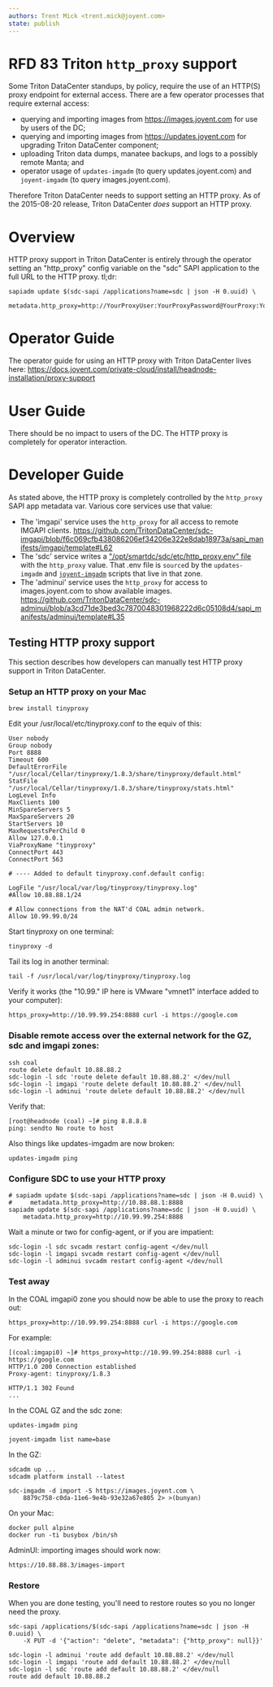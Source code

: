 ```yaml
---
authors: Trent Mick <trent.mick@joyent.com>
state: publish
---
```


# RFD 83 Triton `http_proxy` support

Some Triton DataCenter standups, by policy, require the use of an HTTP(S)
proxy endpoint for external access. There are a few operator processes that
require external access:

- querying and importing images from https://images.joyent.com for use by users
  of the DC;
- querying and importing images from https://updates.joyent.com for upgrading
  Triton DataCenter component;
- uploading Triton data dumps, manatee backups, and logs to a possibly remote
  Manta; and
- operator usage of `updates-imgadm` (to query updates.joyent.com) and
  `joyent-imgadm` (to query images.joyent.com).

Therefore Triton DataCenter needs to support setting an HTTP proxy. As of
the 2015-08-20 release, Triton DataCenter *does* support an HTTP proxy.

# Overview

HTTP proxy support in Triton DataCenter is entirely through the operator setting
an "http_proxy" config variable on the "sdc" SAPI application to the full URL
to the HTTP proxy. tl;dr:

    sapiadm update $(sdc-sapi /applications?name=sdc | json -H 0.uuid) \
        metadata.http_proxy=http://YourProxyUser:YourProxyPassword@YourProxy:YourProxyPort

# Operator Guide

The operator guide for using an HTTP proxy with Triton DataCenter lives here:
<https://docs.joyent.com/private-cloud/install/headnode-installation/proxy-support>

# User Guide

There should be no impact to users of the DC. The HTTP proxy is completely for
operator interaction.

# Developer Guide

As stated above, the HTTP proxy is completely controlled by the `http_proxy`
SAPI app metadata var. Various core services use that value:

- The 'imgapi' service uses the `http_proxy` for all access to remote IMGAPI
  clients.
  <https://github.com/TritonDataCenter/sdc-imgapi/blob/f6c069cfb438086206ef34206e322e8dab18973a/sapi_manifests/imgapi/template#L62>
- The 'sdc' service writes a ["/opt/smartdc/sdc/etc/http_proxy.env"
  file](https://github.com/TritonDataCenter/sdc-sdc/blob/86137f5743c5ade5a10d09faaf0ebc21c332572d/sapi_manifests/http_proxy_env/template)
  with the `http_proxy` value. That .env file is `source`d by the
  `updates-imgadm` and
  [`joyent-imgadm`](https://github.com/TritonDataCenter/sdc-sdc/blob/86137f5743c5ade5a10d09faaf0ebc21c332572d/bin/joyent-imgadm#L14)
  scripts that live in that zone.
- The 'adminui' service uses the `http_proxy` for access to images.joyent.com
  to show available images.
  <https://github.com/TritonDataCenter/sdc-adminui/blob/a3cd71de3bed3c7870048301968222d6c05108d4/sapi_manifests/adminui/template#L35>

## Testing HTTP proxy support

This section describes how developers can manually test HTTP proxy support in
Triton DataCenter.

### Setup an HTTP proxy on your Mac

    brew install tinyproxy

Edit your /usr/local/etc/tinyproxy.conf to the equiv of this:

```
User nobody
Group nobody
Port 8888
Timeout 600
DefaultErrorFile "/usr/local/Cellar/tinyproxy/1.8.3/share/tinyproxy/default.html"
StatFile "/usr/local/Cellar/tinyproxy/1.8.3/share/tinyproxy/stats.html"
LogLevel Info
MaxClients 100
MinSpareServers 5
MaxSpareServers 20
StartServers 10
MaxRequestsPerChild 0
Allow 127.0.0.1
ViaProxyName "tinyproxy"
ConnectPort 443
ConnectPort 563

# ---- Added to default tinyproxy.conf.default config:

LogFile "/usr/local/var/log/tinyproxy/tinyproxy.log"
#Allow 10.88.88.1/24

# Allow connections from the NAT'd COAL admin network.
Allow 10.99.99.0/24
```

Start tinyproxy on one terminal:

    tinyproxy -d

Tail its log in another terminal:

    tail -f /usr/local/var/log/tinyproxy/tinyproxy.log

Verify it works (the "10.99." IP here is VMware "vmnet1" interface added to
your computer):

    https_proxy=http://10.99.99.254:8888 curl -i https://google.com


### Disable remote access over the external network for the GZ, sdc and imgapi zones:

    ssh coal
    route delete default 10.88.88.2
    sdc-login -l sdc 'route delete default 10.88.88.2' </dev/null
    sdc-login -l imgapi 'route delete default 10.88.88.2' </dev/null
    sdc-login -l adminui 'route delete default 10.88.88.2' </dev/null

Verify that:

    [root@headnode (coal) ~]# ping 8.8.8.8
    ping: sendto No route to host

Also things like updates-imgadm are now broken:

    updates-imgadm ping


### Configure SDC to use your HTTP proxy

    # sapiadm update $(sdc-sapi /applications?name=sdc | json -H 0.uuid) \
    #     metadata.http_proxy=http://10.88.88.1:8888
    sapiadm update $(sdc-sapi /applications?name=sdc | json -H 0.uuid) \
        metadata.http_proxy=http://10.99.99.254:8888

Wait a minute or two for config-agent, or if you are impatient:

    sdc-login -l sdc svcadm restart config-agent </dev/null
    sdc-login -l imgapi svcadm restart config-agent </dev/null
    sdc-login -l adminui svcadm restart config-agent </dev/null


### Test away

In the COAL imgapi0 zone you should now be able to use the proxy to reach out:

    https_proxy=http://10.99.99.254:8888 curl -i https://google.com

For example:

    [(coal:imgapi0) ~]# https_proxy=http://10.99.99.254:8888 curl -i https://google.com
    HTTP/1.0 200 Connection established
    Proxy-agent: tinyproxy/1.8.3

    HTTP/1.1 302 Found
    ...

In the COAL GZ and the sdc zone:

    updates-imgadm ping

    joyent-imgadm list name=base

In the GZ:

    sdcadm up ...
    sdcadm platform install --latest

    sdc-imgadm -d import -S https://images.joyent.com \
        8879c758-c0da-11e6-9e4b-93e32a67e805 2> >(bunyan)

On your Mac:

    docker pull alpine
    docker run -ti busybox /bin/sh

AdminUI: importing images should work now:

    https://10.88.88.3/images-import


### Restore

When you are done testing, you'll need to restore routes so you no longer need the proxy.

```
sdc-sapi /applications/$(sdc-sapi /applications?name=sdc | json -H 0.uuid) \
    -X PUT -d '{"action": "delete", "metadata": {"http_proxy": null}}'

sdc-login -l adminui 'route add default 10.88.88.2' </dev/null
sdc-login -l imgapi 'route add default 10.88.88.2' </dev/null
sdc-login -l sdc 'route add default 10.88.88.2' </dev/null
route add default 10.88.88.2
```
